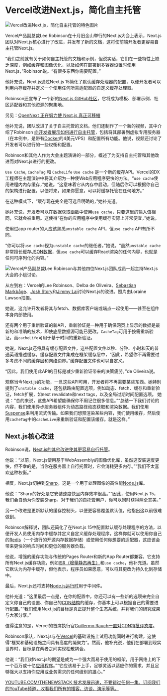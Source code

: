 # Vercel改进Next.js，简化自主托管

![Vercel改进Next.js，简化自主托管的特色图片](https://cdn.thenewstack.io/media/2024/11/c805612f-delba-de-oliveira-at-next.js-conference-1024x629.jpg)

Vercel产品副总裁Lee Robinson在十月旧金山举行的Next.js大会上表示，Next.js团队对Next.js核心进行了改进，并发布了新的文档，这将使前端开发者更容易自主托管Next.js。

“我们之前就有关于如何自主托管的文档和示例，但说实话，它们在一些特性上缺乏深度，例如缓存和图像优化，以及如何在部署到多容器设置时使用Next.js，”Robinson说。“有很多东西你需要配置。”

他补充说，Next.js通过Next.js 15简化了默认缓存处理器的配置，以便开发者可以利用内存缓存并定义一个使用任何所需适配器的自定义缓存处理器。

Robinson还宣布了一个新的[Next.js GitHub社区](https://github.com/nextjs)，它将成为模板、部署示例、社区适配器和其他资源的聚集地。

另见：[OpenNext 正在努力使 Next.js 真正可移植](link)

他补充说，团队改进了关于自主托管的文档。他们还制作了一个新的视频，其中介绍了Robinson [向开发者展示如何进行自主托管](https://www.youtube.com/watch?v=sIVL4JMqRfc)，包括将其部署到虚拟专用服务器（在本例中，是带有[Docker](https://thenewstack.io/docker-overhauls-simplifies-subscription-plans/)的4美元VPS）和配置所有功能。他说，视频还讨论了开发者可以进行的一些权衡和配置。

Robinson和其他人作为大会主题演讲的一部分，概述了为支持自主托管和其他改进而对Next.js进行的更改。

`Use Cache`, `CacheTag` 和 `CacheLife`
`Use cache` 是一个新的缓存API。Vercel的DX工程师在主题演讲中将其介绍为一种使Web应用程序更快的方法。“`use cache`使用进程内内存缓存，”她说。“这意味着它从内存中启动，但随后你可以根据你自己的架构进行配置，以便将来，如果你愿意，可以将缓存托管在任何地方。”

在这种模式下，“缓存现在完全是可选且明确的，”她补充道。

她补充说，开发者可以在数据获取函数中使用`use cache`，只要这里的输入值相同，它就会被重用。这使得“在你的应用程序中使用缓存实际上非常便宜，”她说。

使用过app router的人应该熟悉`unstable cache` API，但`use cache` API有所不同。

“你可以将`use cache`视为`unstable cache`的继任者，”她说。“虽然`unstable cache`非常擅长缓存[JSON数据](https://thenewstack.io/working-with-json-data-in-python/)，但`use cache`可以缓存React渲染的任何内容，也就是任何可序列化的内容。”

![Vercel产品副总裁Lee Robinson与其他四位Next.js团队成员一起主持Next.js大会的小组讨论。](https://cdn.thenewstack.io/media/2024/11/b82d1adf-leerobinson-next.js-leads-panel.jpg)

从左到右：Vercel的Lee Robinson、Delba de Oliveira、[Sebastian Markbåge](https://www.linkedin.com/in/sebmarkbage/)、[Josh Story](https://www.linkedin.com/in/gnoff/)和[Jimmy Lai](https://www.linkedin.com/in/laijimmy0/?locale=en_US)讨论Next.js的改进。照片由Loraine Lawson拍摄。

她说，这允许开发者将其与fetch、数据库客户端或端点一起使用——甚至在组件本身内部使用。

还有两个用于重新验证的新API，重新验证是一种用于确保网页上显示的数据是最新的和准确的技术，即使底层数据源可能已更改。`CacheTag`可用于按需重新验证，而`cacheLife`可用于基于时间的重新验证。

她说，Next.js还将具有缓存配置文件，这些配置文件以秒、分钟、小时和天的普通英语描述缓存。缓存配置文件集成在框架缓存层中，“因此，希望你不再需要过多考虑不同的缓存层和网络边界。”缓存配置文件也可以自定义。

“因此，我们使用此API的目标是减少重新验证带来的决策疲劳，”de Oliveira说。

观察当今Next.js的功能，一旦这些API可用，开发者将不再需要某些东西。她特别提到了`unstable cache`，还包括路由配置选项，例如动态、fetch、缓存和重新验证，fetch扩展，如next revalidate和next tags，以及全局过期时间配置选项。
她说：“总的来说，这些API希望能确保你不用记住很多信息。”“总结一下我们讨论的内容，我们使用异步服务器组件为动态路径动态获取和渲染数据。我们使用[Suspense](https://thenewstack.io/after-a-decade-of-react-is-frontend-a-post-react-world-now/)来利用流式传输。如果我们想预渲染某些内容，我们使用缓存，然后使用`cacheTag`中的`cacheLive`来重新验证和配置该缓存。就是这样。”


## Next.js核心改进

Robinson说，[Next.js的其他改进使其更容易自行托管](https://nextjs.org/blog/next-15-rc2#improvements-for-self-hosting)。

他说：“以前，Next.js使用基于WebAssembly的图像优化库，虽然这安装速度更快，但不幸的是，当你在服务器上自行托管时，它会消耗更多内存。”“我们不太喜欢这种权衡。”

相反，Next.js切换到[Sharp](https://sharp.pixelplumbing.com/)，这是一个用于处理图像的高性能[Node.js](https://thenewstack.io/node-js-22-release-improves-developer-experience/)库。

他说：“Sharp的好处是它安装速度快且内存效率很高。”“因此，使用Next.js 15，我们会自动为你安装Sharp。对于我们的自托管用户，你可以同时获得两全其美。”

另一个改进是更新默认的缓存控制头，以便更容易覆盖默认值，他指出这以前很难做到。

Robinson解释说，团队还简化了在Next.js 15中配置默认缓存处理程序的方法，以便开发人员使用内存中缓存并定义自定义缓存处理程序，这样你就可以使用你自己的[Redis](https://thenewstack.io/redis-users-want-a-change/)（一个流行的开源内存数据存储）或使用任何你想要的适配器，这应该会带来更快的响应时间和更低的服务器负载。

他说，增强的缓存功能与传统的Pages Router和新的App Router都兼容。它支持所有Next.js缓存功能，例如[ISR（增量静态再生）](https://nextjs.org/docs/canary/pages/building-your-application/data-fetching/incremental-static-regeneration)和`use cache`，他补充道。虽然它默认为内存中缓存，但他表示，程序员如果愿意，可以将其更改为持久化到存储中。

最后，Next.js还将支持[Node.js运行时](https://thenewstack.io/node-js-22-release-improves-developer-experience/)用于中间件。

他补充道：“这里最后一点是，在你的配置中，你还可以有一些新的选项来完全自定义你自己的设置、你自己的[CDN结构](https://thenewstack.io/npm-security-woes-continue-amidst-a-series-of-cdn-attacks/)的缓存，你基本上可以根据自己的需要进行配置。”“我们使用Next.js的目标是真正提升整个生态系统，并将我们的研究成果与大家分享。”

值得注意的是，Vercel的首席执行官[Guillermo Rauch一直对CDN持批评态度](https://x.com/rauchg/status/1836759912711586210)。

Robinson承认，Next.js与在[Vercel](https://thenewstack.io/introduction-to-vercel-frontend-as-a-service-for-developers/)的基础设施上试用功能同时进行构建，这使得“框架和基础设施之间具有高度的凝聚力”。然而，他补充说，他们在部署到现实世界时，目标是在两者之间实现松散耦合。

他说：“我们对Next.js的期望是成为一个强大而易于使用的框架，用于网络上的下一个百万或十亿[应用程序](https://thenewstack.io/how-attackers-bypass-commonly-used-web-application-firewalls/)。”“它应该易于上手，足够灵活以适应你的需求，并且足够强大以支持你应用或业务需求的任何级别的雄心。”

[YOUTUBE.COM/THENEWSTACK 技术发展迅速，不要错过任何一集。订阅我们的YouTube频道，收看我们所有的播客、访谈、演示等等。](https://youtube.com/thenewstack?sub_confirmation=1)